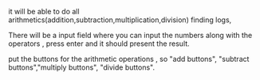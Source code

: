 it will be able to do all arithmetics(addition,subtraction,multiplication,division) finding logs,

<!-- input-field -->
There will be a input field where you can input the numbers along with the operators , press enter and it should present the result.

<!-- buttons -->
put the buttons for the arithmetic operations , so "add buttons", "subtract buttons","multiply buttons", "divide buttons".
